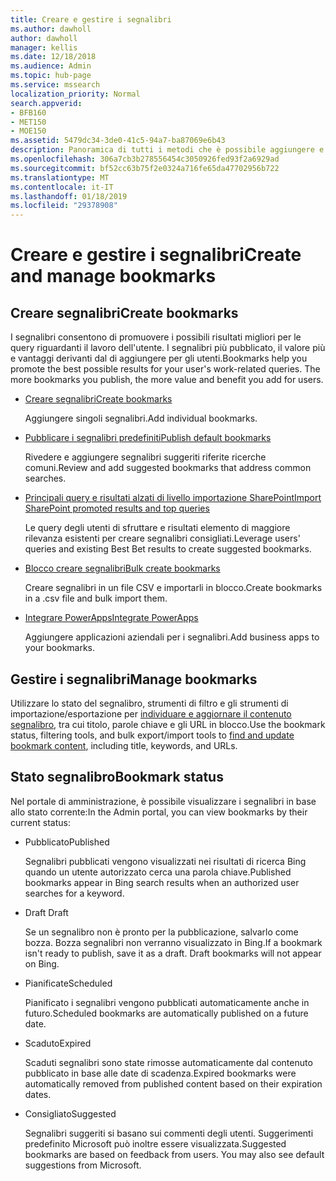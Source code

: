 ```yaml
---
title: Creare e gestire i segnalibri
ms.author: dawholl
author: dawholl
manager: kellis
ms.date: 12/18/2018
ms.audience: Admin
ms.topic: hub-page
ms.service: mssearch
localization_priority: Normal
search.appverid:
- BFB160
- MET150
- MOE150
ms.assetid: 5479dc34-3de0-41c5-94a7-ba87069e6b43
description: Panoramica di tutti i metodi che è possibile aggiungere e creare segnalibri per i risultati di lavoro di Microsoft Search
ms.openlocfilehash: 306a7cb3b278556454c3050926fed93f2a6929ad
ms.sourcegitcommit: bf52cc63b75f2e0324a716fe65da47702956b722
ms.translationtype: MT
ms.contentlocale: it-IT
ms.lasthandoff: 01/18/2019
ms.locfileid: "29378908"
---
```

# <a name="create-and-manage-bookmarks"></a><span data-ttu-id="70ddd-103">Creare e gestire i segnalibri</span><span class="sxs-lookup"><span data-stu-id="70ddd-103">Create and manage bookmarks</span></span>

## <a name="create-bookmarks"></a><span data-ttu-id="70ddd-104">Creare segnalibri</span><span class="sxs-lookup"><span data-stu-id="70ddd-104">Create bookmarks</span></span>

<span data-ttu-id="70ddd-p101">I segnalibri consentono di promuovere i possibili risultati migliori per le query riguardanti il lavoro dell'utente. I segnalibri più pubblicato, il valore più e vantaggi derivanti dal di aggiungere per gli utenti.</span><span class="sxs-lookup"><span data-stu-id="70ddd-p101">Bookmarks help you promote the best possible results for your user's work-related queries. The more bookmarks you publish, the more value and benefit you add for users.</span></span>
  
- [<span data-ttu-id="70ddd-107">Creare segnalibri</span><span class="sxs-lookup"><span data-stu-id="70ddd-107">Create bookmarks</span></span>](create-bookmarks.md)
    
    <span data-ttu-id="70ddd-108">Aggiungere singoli segnalibri.</span><span class="sxs-lookup"><span data-stu-id="70ddd-108">Add individual bookmarks.</span></span>
    
- [<span data-ttu-id="70ddd-109">Pubblicare i segnalibri predefiniti</span><span class="sxs-lookup"><span data-stu-id="70ddd-109">Publish default bookmarks</span></span>](publish-default-bookmarks.md)
    
    <span data-ttu-id="70ddd-110">Rivedere e aggiungere segnalibri suggeriti riferite ricerche comuni.</span><span class="sxs-lookup"><span data-stu-id="70ddd-110">Review and add suggested bookmarks that address common searches.</span></span>
    
- [<span data-ttu-id="70ddd-111">Principali query e risultati alzati di livello importazione SharePoint</span><span class="sxs-lookup"><span data-stu-id="70ddd-111">Import SharePoint promoted results and top queries</span></span>](import-sharepoint-promoted-results-and-top-queries.md)
    
    <span data-ttu-id="70ddd-112">Le query degli utenti di sfruttare e risultati elemento di maggiore rilevanza esistenti per creare segnalibri consigliati.</span><span class="sxs-lookup"><span data-stu-id="70ddd-112">Leverage users' queries and existing Best Bet results to create suggested bookmarks.</span></span>
    
- [<span data-ttu-id="70ddd-113">Blocco creare segnalibri</span><span class="sxs-lookup"><span data-stu-id="70ddd-113">Bulk create bookmarks</span></span>](bulk-create-bookmarks.md)
    
    <span data-ttu-id="70ddd-114">Creare segnalibri in un file CSV e importarli in blocco.</span><span class="sxs-lookup"><span data-stu-id="70ddd-114">Create bookmarks in a .csv file and bulk import them.</span></span>
    
- [<span data-ttu-id="70ddd-115">Integrare PowerApps</span><span class="sxs-lookup"><span data-stu-id="70ddd-115">Integrate PowerApps</span></span>](integrate-powerapps.md)
    
    <span data-ttu-id="70ddd-116">Aggiungere applicazioni aziendali per i segnalibri.</span><span class="sxs-lookup"><span data-stu-id="70ddd-116">Add business apps to your bookmarks.</span></span>
    
## <a name="manage-bookmarks"></a><span data-ttu-id="70ddd-117">Gestire i segnalibri</span><span class="sxs-lookup"><span data-stu-id="70ddd-117">Manage bookmarks</span></span>

<span data-ttu-id="70ddd-118">Utilizzare lo stato del segnalibro, strumenti di filtro e gli strumenti di importazione/esportazione per [individuare e aggiornare il contenuto segnalibro](manage-bookmarks.md), tra cui titolo, parole chiave e gli URL in blocco.</span><span class="sxs-lookup"><span data-stu-id="70ddd-118">Use the bookmark status, filtering tools, and bulk export/import tools to [find and update bookmark content](manage-bookmarks.md), including title, keywords, and URLs.</span></span>
  
## <a name="bookmark-status"></a><span data-ttu-id="70ddd-119">Stato segnalibro</span><span class="sxs-lookup"><span data-stu-id="70ddd-119">Bookmark status</span></span>

<span data-ttu-id="70ddd-120">Nel portale di amministrazione, è possibile visualizzare i segnalibri in base allo stato corrente:</span><span class="sxs-lookup"><span data-stu-id="70ddd-120">In the Admin portal, you can view bookmarks by their current status:</span></span>
  
- <span data-ttu-id="70ddd-121">Pubblicato</span><span class="sxs-lookup"><span data-stu-id="70ddd-121">Published</span></span>
    
    <span data-ttu-id="70ddd-122">Segnalibri pubblicati vengono visualizzati nei risultati di ricerca Bing quando un utente autorizzato cerca una parola chiave.</span><span class="sxs-lookup"><span data-stu-id="70ddd-122">Published bookmarks appear in Bing search results when an authorized user searches for a keyword.</span></span>
    
- <span data-ttu-id="70ddd-123">Draft </span><span class="sxs-lookup"><span data-stu-id="70ddd-123">Draft</span></span>
    
    <span data-ttu-id="70ddd-p102">Se un segnalibro non è pronto per la pubblicazione, salvarlo come bozza. Bozza segnalibri non verranno visualizzato in Bing.</span><span class="sxs-lookup"><span data-stu-id="70ddd-p102">If a bookmark isn't ready to publish, save it as a draft. Draft bookmarks will not appear on Bing.</span></span>
    
- <span data-ttu-id="70ddd-126">Pianificate</span><span class="sxs-lookup"><span data-stu-id="70ddd-126">Scheduled</span></span>
    
    <span data-ttu-id="70ddd-127">Pianificato i segnalibri vengono pubblicati automaticamente anche in futuro.</span><span class="sxs-lookup"><span data-stu-id="70ddd-127">Scheduled bookmarks are automatically published on a future date.</span></span>
    
- <span data-ttu-id="70ddd-128">Scaduto</span><span class="sxs-lookup"><span data-stu-id="70ddd-128">Expired</span></span>
    
    <span data-ttu-id="70ddd-129">Scaduti segnalibri sono state rimosse automaticamente dal contenuto pubblicato in base alle date di scadenza.</span><span class="sxs-lookup"><span data-stu-id="70ddd-129">Expired bookmarks were automatically removed from published content based on their expiration dates.</span></span>
    
- <span data-ttu-id="70ddd-130">Consigliato</span><span class="sxs-lookup"><span data-stu-id="70ddd-130">Suggested</span></span>
    
    <span data-ttu-id="70ddd-p103">Segnalibri suggeriti si basano sui commenti degli utenti. Suggerimenti predefinito Microsoft può inoltre essere visualizzata.</span><span class="sxs-lookup"><span data-stu-id="70ddd-p103">Suggested bookmarks are based on feedback from users. You may also see default suggestions from Microsoft.</span></span>

  

